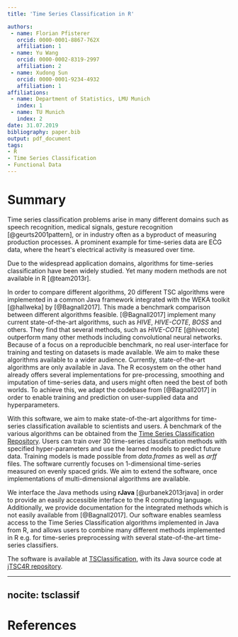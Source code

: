 ```yaml
---
title: 'Time Series Classification in R'

authors:
 - name: Florian Pfisterer
   orcid: 0000-0001-8867-762X
   affiliation: 1
 - name: Yu Wang
   orcid: 0000-0002-8319-2997
   affiliation: 2
 - name: Xudong Sun
   orcid: 0000-0001-9234-4932
   affiliation: 1
affiliations:
 - name: Department of Statistics, LMU Munich
   index: 1
 - name: TU Munich
   index: 2
date: 31.07.2019
bibliography: paper.bib
output: pdf_document
tags:
- R
- Time Series Classification
- Functional Data
---
```


# Summary
Time series classification problems arise in many different domains such as speech recognition, medical signals, gesture recognition [@geurts2001pattern], or in industry often as a byproduct of measuring production processes.
A prominent example for time-series data are ECG data, where the heart's electrical activity is measured over time.

Due to the widespread application domains, algorithms for time-series classification have been widely studied.
Yet many modern methods are not available in R [@team2013r].

In order to compare different algorithms, 20 different TSC algorithms were implemented in a common Java framework integrated with the WEKA toolkit [@hallweka] by [@Bagnall2017].
This made a benchmark comparison between different algorithms feasible.
[@Bagnall2017] implement many current state-of-the-art algorithms, such as *HIVE*, *HIVE-COTE*, *BOSS* and others.
They find that several methods, such as *HIVE-COTE* [@hivecote] outperform many other methods including convolutional neural networks.
Because of a focus on a reproducible benchmark, no real user-interface for training and testing on datasets is made available.
We aim to make these algorithms available to a wider audience. Currently, state-of-the-art algorithms are only available in Java.
The R ecosystem on the other hand already offers several implementations for pre-processing, smoothing and imputation of time-series data, and users might often need the best of both worlds.
To achieve this, we adapt the codebase from [@Bagnall2017] in order to enable training and prediction on user-supplied data and hyperparameters.


With this software, we aim to make state-of-the-art algorithms for time-series classification available to scientists and users. A benchmark of the various algorithms can be obtained from the [Time Series Classification Repository](http://timeseriesclassification.com/).
Users can train over 30 time-series classification methods with specified hyper-parameters and use the learned models to predict future data.
Training models is made possible from *data.frames* as well as *arff* files.
The software currently focuses on 1-dimensional time-series measured on evenly spaced grids.
We aim to extend the software, once implementations of multi-dimensional algorithms are available.

We interface the Java methods using **rJava** [@urbanek2013rjava] in order to provide an easily accessible interface to the R computing language.
Additionally, we provide documentation for the integrated methods which is not easily available from [@Bagnall2017].
Our software enables seamless access to the Time Series Classification algorithms implemented in Java from R, and allows users to combine many different methods implemented in R e.g. for time-series preprocessing with several state-of-the-art time-series classifiers.

The software is available at [TSClassification](https://github.com/compstat-lmu/TSClassification), with its Java source code at [jTSC4R repository](https://github.com/compstat-lmu/jTSC4R).

---
nocite: tsclassif
---

# References




